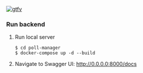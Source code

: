 [![gtfv](https://circleci.com/gh/gtfv/poll-manager.svg?style=svg)](<LINK>)

### Run backend

1. Run local server
    ```shell
    $ cd poll-manager
    $ docker-compose up -d --build
    ```
2. Navigate to Swagger UI: http://0.0.0.0:8000/docs
